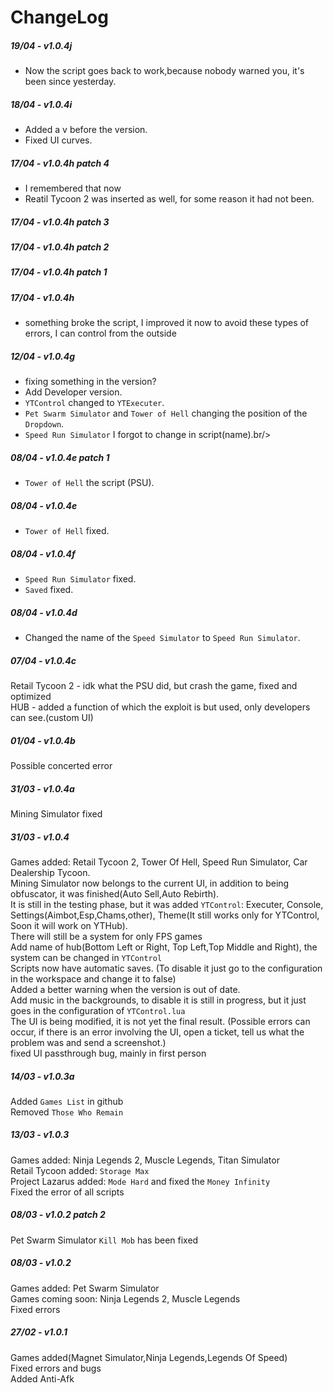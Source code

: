 # ChangeLog
##### 19/04 - v1.0.4j
- Now the script goes back to work,because nobody warned you, it's been since yesterday.<br/>

##### 18/04 - v1.0.4i
- Added a v before the version.<br/>
- Fixed UI curves.<br/>

##### 17/04 - v1.0.4h patch 4
- I remembered that now<br/>
- Reatil Tycoon 2 was inserted as well, for some reason it had not been.<br/>

##### 17/04 - v1.0.4h patch 3

##### 17/04 - v1.0.4h patch 2

##### 17/04 - v1.0.4h patch 1

##### 17/04 - v1.0.4h
- something broke the script, I improved it now to avoid these types of errors, I can control from the outside<br/>
##### 12/04 - v1.0.4g
- fixing something in the version?<br/>
- Add Developer version.<br/>
- `YTControl` changed to `YTExecuter`.<br/>
- `Pet Swarm Simulator` and `Tower of Hell` changing the position of the `Dropdown`.<br/>
- `Speed Run Simulator` I forgot to change in script(name).br/>

##### 08/04 - v1.0.4e patch 1
- `Tower of Hell` the script (PSU).<br/>

##### 08/04 - v1.0.4e
- `Tower of Hell` fixed.<br/>

##### 08/04 - v1.0.4f
- `Speed Run Simulator` fixed.<br/>
- `Saved` fixed.<br/>

##### 08/04 - v1.0.4d
- Changed the name of the `Speed Simulator` to `Speed Run Simulator`.<br/>

##### 07/04 - v1.0.4c
Retail Tycoon 2 - idk what the PSU did, but crash the game, fixed and optimized<br/>
HUB - added a function of which the exploit is but used, only developers can see.(custom UI)<br/>

##### 01/04 - v1.0.4b
Possible concerted error<br/>

##### 31/03 - v1.0.4a
Mining Simulator fixed<br/>

##### 31/03 - v1.0.4
Games added: Retail Tycoon 2, Tower Of Hell, Speed Run Simulator, Car Dealership Tycoon.<br/>
Mining Simulator now belongs to the current UI, in addition to being obfuscator, it was finished(Auto Sell,Auto Rebirth).<br/>
It is still in the testing phase, but it was added `YTControl`: Executer, Console, Settings(Aimbot,Esp,Chams,other), Theme(It still works only for YTControl, Soon it will work on YTHub).<br/>
There will still be a system for only FPS games<br/>
Add name of hub(Bottom Left or Right, Top Left,Top Middle and Right), the system can be changed in `YTControl`<br/>
Scripts now have automatic saves. (To disable it just go to the configuration in the workspace and change it to false)<br/>
Added a better warning when the version is out of date.<br/>
Add music in the backgrounds, to disable it is still in progress, but it just goes in the configuration of `YTControl.lua`<br/>
The UI is being modified, it is not yet the final result. (Possible errors can occur, if there is an error involving the UI, open a ticket, tell us what the problem was and send a screenshot.)<br/>
fixed UI passthrough bug, mainly in first person<br/>

##### 14/03 - v1.0.3a
Added `Games List` in github<br/>
Removed `Those Who Remain`<br/>

##### 13/03 - v1.0.3
Games added: Ninja Legends 2, Muscle Legends, Titan Simulator<br/>
Retail Tycoon added: `Storage Max`<br/>
Project Lazarus added: `Mode Hard` and fixed the `Money Infinity`<br/>
Fixed the error of all scripts<br/>

##### 08/03 - v1.0.2 patch 2
Pet Swarm Simulator `Kill Mob` has been fixed<br/>

##### 08/03 - v1.0.2
Games added: Pet Swarm Simulator<br/>
Games coming soon: Ninja Legends 2, Muscle Legends<br/>
Fixed errors<br/>

##### 27/02 - v1.0.1
Games added(Magnet Simulator,Ninja Legends,Legends Of Speed)<br/>
Fixed errors and bugs<br/>
Added Anti-Afk<br/>